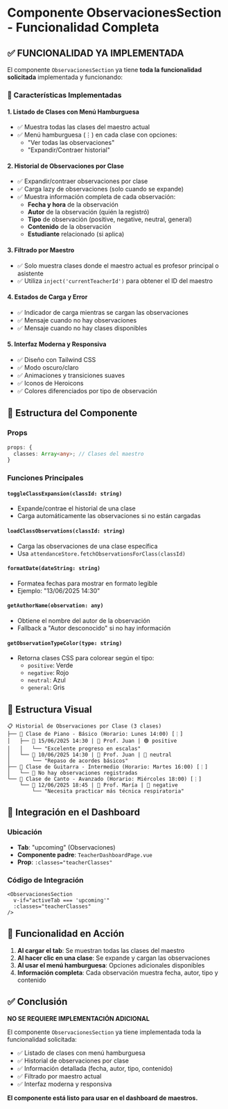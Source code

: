 # Componente ObservacionesSection - Funcionalidad Completa

## ✅ FUNCIONALIDAD YA IMPLEMENTADA

El componente `ObservacionesSection` ya tiene **toda la funcionalidad solicitada** implementada y funcionando:

### 🎯 Características Implementadas

#### 1. **Listado de Clases con Menú Hamburguesa**
- ✅ Muestra todas las clases del maestro actual
- ✅ Menú hamburguesa (⋮) en cada clase con opciones:
  - "Ver todas las observaciones"
  - "Expandir/Contraer historial"

#### 2. **Historial de Observaciones por Clase**
- ✅ Expandir/contraer observaciones por clase
- ✅ Carga lazy de observaciones (solo cuando se expande)
- ✅ Muestra información completa de cada observación:
  - **Fecha y hora** de la observación
  - **Autor** de la observación (quién la registró)
  - **Tipo** de observación (positive, negative, neutral, general)
  - **Contenido** de la observación
  - **Estudiante** relacionado (si aplica)

#### 3. **Filtrado por Maestro**
- ✅ Solo muestra clases donde el maestro actual es profesor principal o asistente
- ✅ Utiliza `inject('currentTeacherId')` para obtener el ID del maestro

#### 4. **Estados de Carga y Error**
- ✅ Indicador de carga mientras se cargan las observaciones
- ✅ Mensaje cuando no hay observaciones
- ✅ Mensaje cuando no hay clases disponibles

#### 5. **Interfaz Moderna y Responsiva**
- ✅ Diseño con Tailwind CSS
- ✅ Modo oscuro/claro
- ✅ Animaciones y transiciones suaves
- ✅ Iconos de Heroicons
- ✅ Colores diferenciados por tipo de observación

## 🔧 Estructura del Componente

### Props
```typescript
props: {
  classes: Array<any>; // Clases del maestro
}
```

### Funciones Principales

#### `toggleClassExpansion(classId: string)`
- Expande/contrae el historial de una clase
- Carga automáticamente las observaciones si no están cargadas

#### `loadClassObservations(classId: string)`
- Carga las observaciones de una clase específica
- Usa `attendanceStore.fetchObservationsForClass(classId)`

#### `formatDate(dateString: string)`
- Formatea fechas para mostrar en formato legible
- Ejemplo: "13/06/2025 14:30"

#### `getAuthorName(observation: any)`
- Obtiene el nombre del autor de la observación
- Fallback a "Autor desconocido" si no hay información

#### `getObservationTypeColor(type: string)`
- Retorna clases CSS para colorear según el tipo:
  - `positive`: Verde
  - `negative`: Rojo  
  - `neutral`: Azul
  - `general`: Gris

## 🎨 Estructura Visual

```
📋 Historial de Observaciones por Clase (3 clases)
├── 🎵 Clase de Piano - Básico (Horario: Lunes 14:00) [⋮]
│   ├── 📅 15/06/2025 14:30 | 👤 Prof. Juan | 🟢 positive
│   │   └── "Excelente progreso en escalas"
│   └── 📅 10/06/2025 14:30 | 👤 Prof. Juan | 🔵 neutral
│       └── "Repaso de acordes básicos"
├── 🎸 Clase de Guitarra - Intermedio (Horario: Martes 16:00) [⋮]
│   └── 📝 No hay observaciones registradas
└── 🎤 Clase de Canto - Avanzado (Horario: Miércoles 18:00) [⋮]
    └── 📅 12/06/2025 18:45 | 👤 Prof. María | 🔴 negative
        └── "Necesita practicar más técnica respiratoria"
```

## 🔗 Integración en el Dashboard

### Ubicación
- **Tab**: "upcoming" (Observaciones)
- **Componente padre**: `TeacherDashboardPage.vue`
- **Prop**: `:classes="teacherClasses"`

### Código de Integración
```vue
<ObservacionesSection
  v-if="activeTab === 'upcoming'"
  :classes="teacherClasses"
/>
```

## 🚀 Funcionalidad en Acción

1. **Al cargar el tab**: Se muestran todas las clases del maestro
2. **Al hacer clic en una clase**: Se expande y cargan las observaciones
3. **Al usar el menú hamburguesa**: Opciones adicionales disponibles
4. **Información completa**: Cada observación muestra fecha, autor, tipo y contenido

## ✅ Conclusión

**NO SE REQUIERE IMPLEMENTACIÓN ADICIONAL**

El componente `ObservacionesSection` ya tiene implementada toda la funcionalidad solicitada:
- ✅ Listado de clases con menú hamburguesa
- ✅ Historial de observaciones por clase
- ✅ Información detallada (fecha, autor, tipo, contenido)
- ✅ Filtrado por maestro actual
- ✅ Interfaz moderna y responsiva

**El componente está listo para usar en el dashboard de maestros.**
